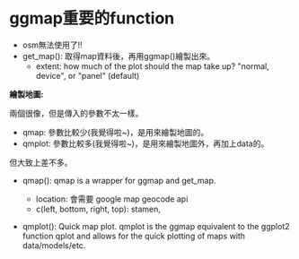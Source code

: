 # ggmap重要的function

- osm無法使用了!!
- get_map(): 取得map資料後，再用ggmap()繪製出來。
  - extent: how much of the plot should the map take up? "normal, device", or "panel" (default)

**繪製地圖:**

兩個很像，但是傳入的參數不太一樣。  

- qmap: 參數比較少(我覺得啦~)，是用來繪製地圖的。  
- qmplot: 參數比較多(我覺得啦~)，是用來繪製地圖外，再加上data的。

但大致上差不多。

- qmap(): qmap is a wrapper for ggmap and get_map.
  - location: 會需要 google map geocode api
  - c(left, bottom, right, top): stamen, 

- qmplot(): Quick map plot. qmplot is the ggmap equivalent to the ggplot2 function qplot and allows for the quick plotting of maps with data/models/etc.

  
  